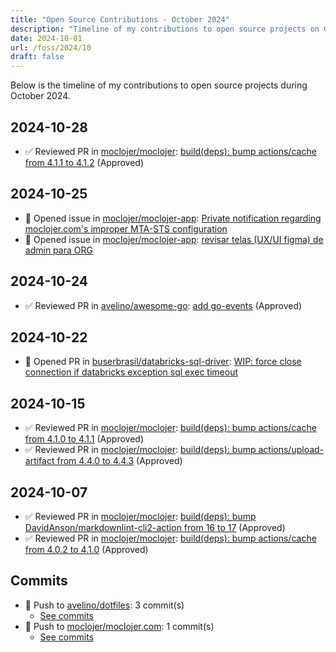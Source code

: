 ```yaml
---
title: "Open Source Contributions - October 2024"
description: "Timeline of my contributions to open source projects on GitHub during October 2024."
date: 2024-10-01
url: /foss/2024/10
draft: false
---
```


Below is the timeline of my contributions to open source projects during October 2024.

## 2024-10-28

- ✅ Reviewed PR in [moclojer/moclojer](https://github.com/moclojer/moclojer): [build(deps): bump actions/cache from 4.1.1 to 4.1.2](https://github.com/moclojer/moclojer/pull/289#pullrequestreview-2399622448) (Approved)

## 2024-10-25

- 🐛 Opened issue in [moclojer/moclojer-app](https://github.com/moclojer/moclojer-app): [Private notification regarding moclojer.com's improper MTA-STS configuration](https://github.com/moclojer/moclojer-app/issues/368)
- 🐛 Opened issue in [moclojer/moclojer-app](https://github.com/moclojer/moclojer-app): [revisar telas (UX/UI figma) de admin para ORG](https://github.com/moclojer/moclojer-app/issues/365)

## 2024-10-24

- ✅ Reviewed PR in [avelino/awesome-go](https://github.com/avelino/awesome-go): [add go-events](https://github.com/avelino/awesome-go/pull/5415#pullrequestreview-2391883752) (Approved)

## 2024-10-22

- 🔀 Opened PR in [buserbrasil/databricks-sql-driver](https://github.com/buserbrasil/databricks-sql-driver): [WIP: force close connection if databricks exception sql exec timeout](https://github.com/buserbrasil/databricks-sql-driver/pull/17)

## 2024-10-15

- ✅ Reviewed PR in [moclojer/moclojer](https://github.com/moclojer/moclojer): [build(deps): bump actions/cache from 4.1.0 to 4.1.1](https://github.com/moclojer/moclojer/pull/288#pullrequestreview-2368807791) (Approved)
- ✅ Reviewed PR in [moclojer/moclojer](https://github.com/moclojer/moclojer): [build(deps): bump actions/upload-artifact from 4.4.0 to 4.4.3](https://github.com/moclojer/moclojer/pull/287#pullrequestreview-2368804708) (Approved)

## 2024-10-07

- ✅ Reviewed PR in [moclojer/moclojer](https://github.com/moclojer/moclojer): [build(deps): bump DavidAnson/markdownlint-cli2-action from 16 to 17](https://github.com/moclojer/moclojer/pull/284#pullrequestreview-2352594956) (Approved)
- ✅ Reviewed PR in [moclojer/moclojer](https://github.com/moclojer/moclojer): [build(deps): bump actions/cache from 4.0.2 to 4.1.0](https://github.com/moclojer/moclojer/pull/286#pullrequestreview-2352594063) (Approved)

## Commits

- 🔨 Push to [avelino/dotfiles](https://github.com/avelino/dotfiles): 3 commit(s)
  - [See commits](https://github.com/avelino/dotfiles/commits?author=avelino&since=2024-10-01T00:00:00Z&until=2024-10-31T23:59:59Z)
- 🔨 Push to [moclojer/moclojer.com](https://github.com/moclojer/moclojer.com): 1 commit(s)
  - [See commits](https://github.com/moclojer/moclojer.com/commits?author=avelino&since=2024-10-01T00:00:00Z&until=2024-10-31T23:59:59Z)

